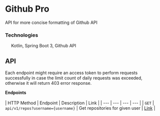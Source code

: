 # Github Pro
API for more concise formatting of Github API

### Technologies

&nbsp;&nbsp;&nbsp;&nbsp; Kotlin, Spring Boot 3, Github API

## API

Each endpoint might require an access token to perform requests successfully in case the limit count of daily requests was exceeded, otherwise it will return 403 error response.

**Endpoints**
<br>  
| HTTP Method | Endpoint | Description | Link |
| --- | --- | --- | --- | 
| `GET` | `api/v1/repos?username={username}` | Get repositories for given user | [Link](https://github.com/netspie/github-pro/blob/main/src/main/kotlin/com/netspie/githubpro/features/userRepositories/UserRepositoriesController.kt) |
